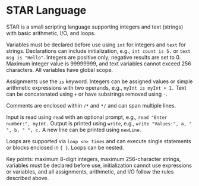 # STAR Language 

STAR is a small scripting language supporting integers and text (strings) with basic arithmetic, I/O, and loops.

Variables must be declared before use using `int` for integers and `text` for strings. Declarations can include initialization, e.g., `int count is 5.` or `text msg is "Hello"`. Integers are positive only; negative results are set to 0. Maximum integer value is 99999999, and text variables cannot exceed 256 characters. All variables have global scope.

Assignments use the `is` keyword. Integers can be assigned values or simple arithmetic expressions with two operands, e.g., `myInt is myInt + 1.` Text can be concatenated using `+` or have substrings removed using `-`.

Comments are enclosed within `/*` and `*/` and can span multiple lines.

Input is read using `read` with an optional prompt, e.g., `read "Enter number:", myInt.` Output is printed using `write`, e.g., `write "Values:", a, " ", b, " ", c.` A new line can be printed using `newLine.`

Loops are supported via `loop <n> times` and can execute single statements or blocks enclosed in `{ }`. Loops can be nested.

Key points: maximum 8-digit integers, maximum 256-character strings, variables must be declared before use, initialization cannot use expressions or variables, and all assignments, arithmetic, and I/O follow the rules described above.

